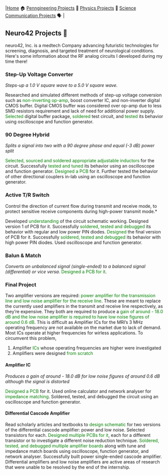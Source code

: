 |[Home](https://tarunyaa.github.io) 🏠    [Penngineering Projects](https://tarunyaa.github.io/pengineering-projects/) 🦾     [Physics Projects](https://tarunyaa.github.io/physics-projects/) 🔭     [Science Communication Projects](https://tarunyaa.github.io/science-communication-projects/) 🗣  |

## Neuro42 Projects 📡

neuro42, Inc. is a medtech Company advancing futuristic technologies for screening, diagnosis, and targeted treatment of neurological conditions. Here's some information about the RF analog circuits I developed during my time there!

### Step-Up Voltage Converter
*Steps-up a 1.0 V square wave to a 5.0 V square wave.*

Researched and simulated different methods of step-up voltage conversion such as <span style="color:green">non-inverting op-amp</span>, boost converter IC, and non-inverter digital CMOS buffer. Digital CMOS buffer was considered over op-amp due to less SMD resistors requirement and lack of need for additional power supply. <span style="color:green">Selected</span> digital buffer package, <span style="color:green">soldered</span> test circuit, and <span style="color:green">tested</span> its behavior using oscilloscope and function generator.

### 90 Degree Hybrid
*Splits a signal into two with a 90 degree phase and equal (-3 dB) power split*

<span style="color:green">Selected, sourced and soldered appropriate adjustable inductors</span> for the circuit. Successfully <span style="color:green">tested and tuned</span> its behavior using an oscilloscope and function generator. <span style="color:green">Designed a PCB</span> for it. Further tested the behavior of other directional couplers in-lab using an oscilloscope and function generator.

### Active T/R Switch
Control the direction of current flow during transmit and receive mode, to protect sensitive receive components during high-power transmit mode.*

Developed <span style="color:green">understanding</span> of the circuit schematic working. Designed version 1 of PCB for it. Successfully <span style="color:green">soldered, tested and debugged </span>its behavior with regular and low power PIN diodes. <span style="color:green">Designed</span> the final version of PCB for it. Successfully <span style="color:green">soldered, tested and debugged</span> its behavior with high power PIN diodes. Used oscilloscope and function generator.

### Balun & Match
*Converts an unbalanced signal (single-ended) to a balanced signal (differential) or vice versa.*
<span style="color:green">Designed a PCB for it</span>.

### Final Project
Two amplifier versions are required: <span style="color:green">power amplifier for the transmission line and low noise amplifier for the receive line</span>. These are meant to replace the currently used amplifiers in the transmit and receive line respectively, as they’re expensive. They both are required to produce a <span style="color:green">gain of around - 18.0 dB and the low noise amplifier is required to have low noise figures of around 0.6 dB</span>. This is difficult as Amplifier ICs for the MRI’s 3 MHz operating frequency are not available on the market due to lack of demand. Most ICs operate at higher frequencies for wirless applications. To circumvent this problem, 
1. Amplifier <span style="color:green">ICs</span> whose operating frequencies are higher were investigated
2. Amplifiers were designed <span style="color:green">from scratch</span> 

#### Amplifier IC
*Produces a gain of around - 18.0 dB for low noise figures of around 0.6 dB although the signal is distorted*

<span style="color:green">Designed a PCB</span> for it. Used online calculator and network analyser for <span style="color:green">impedance matching</span>. Soldered, tested, and debugged the circuit using an oscilloscope and function generator.

#### Differential Cascode Amplifier
Read scholarly articles and textbooks to <span style="color:green">design schematic</span> for two versions of the differential cascode amplifier: power and low noise. Selected transistors for each. <span style="color:green">Designed multiple PCBs for it</span>, each for a different transistor or to investigate a different noise reduction technique. <span style="color:green">Soldered, tested, and debugged multiple amplifier boards</span> along with tune and impedance match boards using oscilloscope, function generator, and network analyser. Successfully built power single-ended cascode amplifier. Differential amplifiers and low noise amplifiers are active areas of research that were unable to be resolved by the end of the internship.
